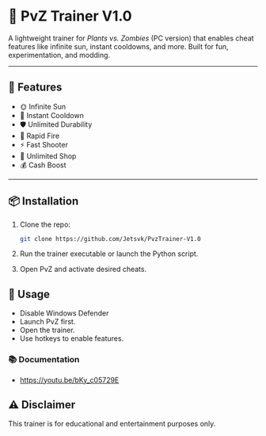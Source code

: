 # 🌻 PvZ Trainer V1.0

A lightweight trainer for *Plants vs. Zombies* (PC version) that enables cheat features like infinite sun, instant cooldowns, and more. Built for fun, experimentation, and modding.

---

## 🚀 Features

- 🌞 Infinite Sun
- 🧠 Instant Cooldown
- 🛡️ Unlimited Durability
- 🔫 Rapid Fire
- ⚡ Fast Shooter
- 🛒 Unlimited Shop
- 💰 Cash Boost
  
---

## 📦 Installation

1. Clone the repo:
   ```bash
   git clone https://github.com/Jetsvk/PvzTrainer-V1.0

2. Run the trainer executable or launch the Python script.

3. Open PvZ and activate desired cheats.

## 🧩 Usage
- Disable Windows Defender
- Launch PvZ first.
- Open the trainer.
- Use hotkeys to enable features.

### 📚 Documentation
- https://youtu.be/bKy_c05729E

## ⚠️ Disclaimer
This trainer is for educational and entertainment purposes only.

